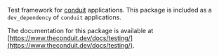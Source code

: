 Test framework for [conduit](https://www.theconduit.dev/) applications. This package is included as a `dev_dependency` of `conduit` applications.

The documentation for this package is available at [https://www.theconduit.dev/docs/testing/](https://www.theconduit.dev/docs/testing/).


